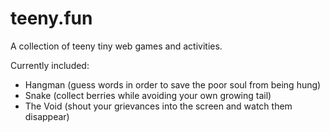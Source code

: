 # teeny.fun

A collection of teeny tiny web games and activities.

Currently included:
- Hangman (guess words in order to save the poor soul from being hung)
- Snake (collect berries while avoiding your own growing tail)
- The Void (shout your grievances into the screen and watch them disappear)
